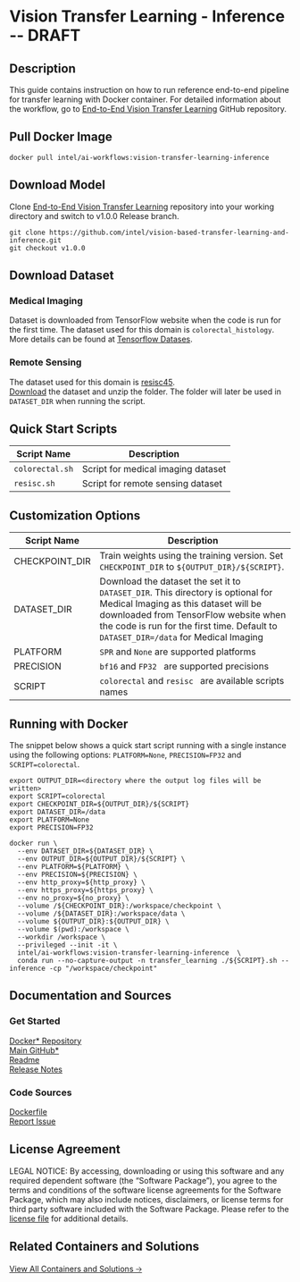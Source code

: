 # **Vision Transfer Learning - Inference -- DRAFT**

## **Description**
This guide contains instruction on how to run reference end-to-end pipeline for transfer learning with Docker container. For detailed information about the workflow, go to [End-to-End Vision Transfer Learning](https://github.com/intel/vision-based-transfer-learning-and-inference) GitHub repository.

## **Pull Docker Image**
```
docker pull intel/ai-workflows:vision-transfer-learning-inference 
```

## **Download Model**
Clone [End-to-End Vision Transfer Learning](https://github.com/intel/vision-based-transfer-learning-and-inference) repository into your working directory and switch to v1.0.0 Release branch.
```
git clone https://github.com/intel/vision-based-transfer-learning-and-inference.git
git checkout v1.0.0
```

## **Download Dataset**
### Medical Imaging
Dataset is downloaded from TensorFlow website when the code is run for the first time. The dataset used for this domain is `colorectal_histology`. More details can be found at [Tensorflow Datases](https://www.tensorflow.org/datasets/catalog/colorectal_histology). 

### Remote Sensing
The dataset used for this domain is [resisc45](https://www.tensorflow.org/datasets/catalog/resisc45).  
[Download](https://onedrive.live.com/?authkey=%21AHHNaHIlzp%5FIXjs&cid=5C5E061130630A68&id=5C5E061130630A68%21107&parId=5C5E061130630A68%21112&action=locate ) the dataset and unzip the folder. The folder will later be used in `DATASET_DIR` when running the script.

## **Quick Start Scripts**
| Script Name | Description | 
| --- | --- |
| `colorectal.sh` | Script for medical imaging dataset | 
| `resisc.sh` | Script for remote sensing dataset | 

## **Customization Options**
| Script Name | Description | 
| --- | --- |
| CHECKPOINT_DIR | Train weights using the training version. Set `CHECKPOINT_DIR` to `${OUTPUT_DIR}/${SCRIPT}`. | 
| DATASET_DIR | Download the dataset the set it to `DATASET_DIR`. This directory is optional for Medical Imaging as this dataset will be downloaded from TensorFlow website when the code is run for the first time. Default to `DATASET_DIR=/data` for Medical Imaging | 
| PLATFORM | `SPR` and `None` are supported platforms | 
| PRECISION | `bf16` and `FP32 ` are supported precisions | 
| SCRIPT | `colorectal` and `resisc ` are available scripts names | 

## **Running with Docker**
The snippet below shows a quick start script running with a single instance using the following options: `PLATFORM=None`, `PRECISION=FP32` and `SCRIPT=colorectal`.
```
export OUTPUT_DIR=<directory where the output log files will be written>
export SCRIPT=colorectal
export CHECKPOINT_DIR=${OUTPUT_DIR}/${SCRIPT}
export DATASET_DIR=/data
export PLATFORM=None
export PRECISION=FP32

docker run \
  --env DATASET_DIR=${DATASET_DIR} \
  --env OUTPUT_DIR=${OUTPUT_DIR}/${SCRIPT} \
  --env PLATFORM=${PLATFORM} \
  --env PRECISION=${PRECISION} \
  --env http_proxy=${http_proxy} \
  --env https_proxy=${https_proxy} \
  --env no_proxy=${no_proxy} \
  --volume /${CHECKPOINT_DIR}:/workspace/checkpoint \
  --volume /${DATASET_DIR}:/workspace/data \
  --volume ${OUTPUT_DIR}:${OUTPUT_DIR} \
  --volume $(pwd):/workspace \
  --workdir /workspace \
  --privileged --init -it \
  intel/ai-workflows:vision-transfer-learning-inference  \
  conda run --no-capture-output -n transfer_learning ./${SCRIPT}.sh --inference -cp "/workspace/checkpoint"
```
## **Documentation and Sources**

### **Get Started**
[Docker* Repository](https://hub.docker.com/u/intel) <br>
[Main GitHub*](https://github.com/intel/vision-based-transfer-learning-and-inference)<br>
[Readme](https://github.com/intel/vision-based-transfer-learning-and-inference/blob/main/README.md)<br>
[Release Notes](https://github.com/intel/vision-based-transfer-learning-and-inference/releases/tag/v1.0.0)<br>

### **Code Sources**
[Dockerfile](https://github.com/intel/ai-workflows/blob/v0.1.0/pipelines/transfer_learning/tensorflow/resnet50/inference/Dockerfile.vision-transfer-learning)<br>
[Report Issue](https://community.intel.com/t5/Intel-Optimized-AI-Frameworks/bd-p/optimized-ai-frameworks)<br>

## **License Agreement**
LEGAL NOTICE: By accessing, downloading or using this software and any required dependent software (the “Software Package”), you agree to the terms and conditions of the software license agreements for the Software Package, which may also include notices, disclaimers, or license terms for third party software included with the Software Package. Please refer to the [license file](https://github.com/intel/ai-workflows/blob/main/LICENSE) for additional details.

## **Related Containers and Solutions**
[View All Containers and Solutions 🡢](https://www.intel.com/content/www/us/en/developer/tools/software-catalog/containers.html)
